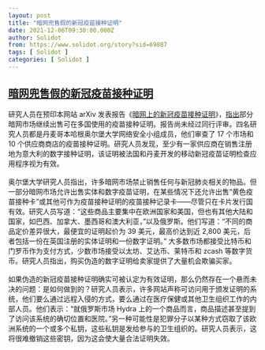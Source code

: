 ```yaml
---
layout: post
title: "暗网兜售假的新冠疫苗接种证明"
date: 2021-12-06T09:30:00.000Z
author: Solidot
from: https://www.solidot.org/story?sid=69887
tags: [ Solidot ]
categories: [ Solidot ]
---
```

<!--1638783000000-->
[暗网兜售假的新冠疫苗接种证明](https://www.solidot.org/story?sid=69887)
------

<div>
研究人员在预印本网站 arXiv 发表报告《<a href="https://arxiv.org/abs/2111.12472" target="_blank">暗网上的新冠疫苗接种证明</a>》，<a href="https://tech.slashdot.org/story/21/12/03/232232/fake-covid-19-vaccine-certificates-are-being-advertised-on-the-dark-web">指出</a>部分暗网市场继续出售可在多国使用的疫苗接种证明。报告尚未经过同行评审。四名研究人员都是丹麦哥本哈根奥尔堡大学网络安全小组成员，他们审查了 17 个市场和 10 个供应商商店的疫苗接种证明。研究人员发现，至少有一家供应商在销售注册地为意大利的数字接种证明，该证明被法国和丹麦开发的移动新冠疫苗证明检查应用程序视为有效。<br><br>奥尔堡大学研究人员指出，许多暗网市场禁止销售任何与新冠肺炎相关的物品。但一部分暗网市场允许出售实体和数字疫苗证明，在某些情况下还允许出售“黄色疫苗接种卡”或其他可作为疫苗接种证明的疫苗接种记录卡——尽管只在卡片发行国有效。研究人员写道：“这些商品主要集中在欧洲国家和美国，但也有其他大陆和国家，如巴西、加拿大、墨西哥和澳大利亚，”以及俄罗斯。他们写道：“不同的商品定价差异很大，最便宜的证明起价为 39 美元，最高价达到近 2,800 美元，后者包括一份在英国注册的实体证明和一份数字证明。” 大多数市场都接受比特币和门罗币作为支付方式，少数市场接受以太坊、艾达币、莱特币和 zcash 等数字货币。研究人员指出，购买伪造的数字证明给卖家提供了大量机会欺骗买家。<br><br>如果伪造的新冠疫苗接种证明确实可被认定为有效证明，那么仍然存在一个悬而未决的问题：是如何做到的？研究人员表示，许多网站声称可访问用于颁发证明的系统，他们要么通过远程入侵的方式，要么通过在医疗保健或其他卫生组织工作的内部人员。他们表示：“就俄罗斯市场 Hydra 上的一个商品而言，商品描述甚至提到了访问该系统的确切位置和医院。”另一种可能性是犯罪分子以某种方式窃取了该欧洲系统的一个或多个私钥，这些私钥是发给参与的卫生组织的。研究人员表示，这将很难撤销这些密钥，因为这会使大量合法证明失效。
</div>

